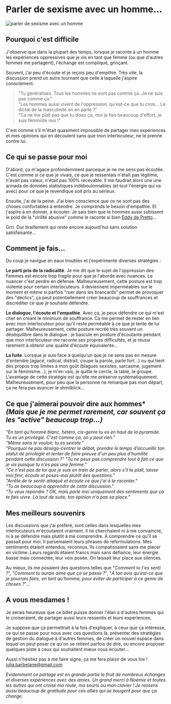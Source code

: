 # Parler de sexisme avec un homme... 

![parler de sexisme avec un homme](https://raw.githubusercontent.com/Julia-barbelane/reflexions/master/photos/parler-de-sexisme-avec-un-homme.png)

## Pourquoi c'est difficile

J'observe que dans la plupart des temps, lorsque je raconte à un homme les expériences oppressives que je vis en tant que femme (ou que d'autres femmes me partagent), l'échange est compliqué, grinçant. 

Souvent, j'ai peu d'écoute et je reçois peu d'empthie. Très vite, la discussion prend un autre tournant que celle à laquelle j'aspire consciement. 

> "Tu généralises. Tous les hommes ne sont pas comme ça. Je ne suis pas comme ça."  
> "Les hommes aussi vivent de l'oppression, qu'est-ce que tu crois... Le dictat de la masculinité on en parle ?"  
> "Ca ne me plaît pas que tu dises ça, moi je fais beaucoup d'effort, je suis féministe moi !"  

C'est comme s'il m'était quasiment impossible de partager mes expériences et mes opinions qui en découlent sans que mon interlocuteur, ne le prenne contre lui. 

## Ce qui se passe pour moi

D'abord, ça m'agace profondemment parceque je ne me sens pas écoutée. C'est comme si ce que je vivais, ce que je ressentais n'était pas légitime, n'avait pas valeur, n'était pas 100% recevable. Il me faudrait alors une une armada de données statistiques indéboulonnables (et tout l'énergie qui va avec) pour ce que je revendique soit pris au sérieux.  

Ensuite, j'ai de la peine. J'ai bien conscience que ce ne sont pas des choses confortables à entendre. Je comprends le besoin d'empathie. Et j'aspire à en donner, à écouter. Je sais bien que le hommes aussi subissent le poid de la "virilité abusive" comme le raconte si bien [Eddy de Pretto](https://www.youtube.com/watch?v=XfbM3LD0D9Q)... 


Grrr. Dur tiraillement qui reste encore aujourd'hui sans solution satisfaisante...

## Comment je fais...

Du coup je navigue en eaux troubles et j'expérimente diverses stratégies :

**Le parti pris de la radicalité**. Je me dit que le sujet de l'oppression des Femmes est encore trop fragile pour que je l'aborde avec nuances. Le nuancer c'est perdre en défense. Malheureusement, cette posture est trop violente pour certain interlocuteurs. Il deviennent imperméables sur le moment et même si parfois "ruer dans les brancards" permet de provoquer des "déclics", ça peut potentiellement créer beaucoup de souffrances et discréditer ce que je souhaite défendre.

**Le dialogue, l'écoute et l'empathie**. Avec ça, je peux défendre ce qui m'est cher en créant le minimum de souffrance. Ca me permet de rester en lien avec mon interlocuteur pour qu'il reste perméable à ce que je tente de lui partager. Malheureusement, cette posture recréé très souvent un déséquilibre dans le dialogue : je bascule en posture d'écoutante pendant que mon interlocuteur me raconte ses propres difficultés, et je réussi rarement à obtenir une qualité d'écoute équivalente... 

**La fuite**. Lorsque je suis face à quelqu'un que je ne sens pas en mesure d'entendre (agacé, radical, distrait, coupe la parole, parle fort...) ou qui tient des propos trop limites à mon goût (blagues sexistes, sarcasme, jugement sur le féminisme...), je m'en vais, je quitte le cercle, la table, le groupe. L'avantage de cette stratégie est qu'elle me préserve systématiquement. Malheureusement, pour peu que la personne ne remarque pas mon départ, ça ne fera pas avancer le shmilblick...

## Ce que j'aimerai pouvoir dire aux hommes* *(Mais que je me permet rarement, car souvent ça les "active" beaucoup trop...)*

*"En tant qu'homme blanc, hétéro, cis-genre tu es en haut de la pyramide. Tu es un privilégié. C'est comme ça, on y peut rien."  
"Même sans le vouloir, tu es sexiste."  
"Pourquoi ne pas déségo-centrer le débat, prendre le temps d'accueillir ton statut de privilégié et tenter de faire preuve d'un peu plus d'humilité pendant cette discussion ?"
"Tu ne peux pas comprendre tout à fait ce que je vis puisque tu n'es pas une femme."  
"Ce n'est pas de toi que je suis en train de parler, alors s'il te plaît, laisse moi finir, écoute et poses-moi plutôt des questions."  
"Arrête de te sentir attaqué et écoute ce que j'ai à te raconter."  
"Tu as beaucoup à apprendre de cette discussion."  
"Tu veux répondre ? OK, mais parle moi uniquement des sentiments que ça te fais vivre. Là tout de suite, ton opinion n'a pas sa place."*

## Mes meilleurs souvenirs

Les discussions que j'ai préféré, sont celles dans lesquelles mes interlocuteurs m'écoutaient vraiment. Il ne cherchaient ni à me convaincre, ni à se défendre mais plutôt à me comprendre. A comprendre ce qu'il se passait pour moi. Il parsemaient leurs phrases de reformulations. Mes sentiments étaient entendus, reconnus. Ils compatissaient sans me placer en victime. Leurs regards étaient francs mais sans défiance, leur énergie basse mais connectée, leur voix posée. On laissait leur place aux silences. 

Au mieux, ils me posaient des questions telles que "*Comment tu t'es senti ?*", "*Comment tu aurais aimé que ça se passe ?*", "*A ton avis qu'est-ce que je pourrais faire, en tant qu'homme, pour éviter de participer à ce genre de choses ?*"...

## A vous mesdames !

Je serais heureuse que ce billet puisse donner l'élan à d'autres femmes qui le croiseraient, de partager aussi leurs ressentis et leurs expériences. 

Je suppose que ça permettrait à la fois d'expliquer, à ceux que ça intéresse, ce qui se passe pour nous avec ces questions là, présenter des stratégies de gestion du dialogue à d'autres femmes, de créer un nouvel espace dans lequel on peut poser ce qu'on se retient parfois de dire, ou encore proposer quelques piste à ceux qui souhaitent mieux nous écouter...

Aussi n'hésitez pas à me faire signe, ça me fera plaisir de vous lire !  
julia.barbelane@gmail.com

*Evidemment ce partage est en grande partie le fruit de nombreux échanges et diverses expériences avec des amies. Un grand merci à Noémie et toutes les autres qui ont croisé ma route, ma souris ou mon clavier ! Je ressens aussi beaucoup de gratitude pour ces alliés qui se bougent pour que ça change.*
